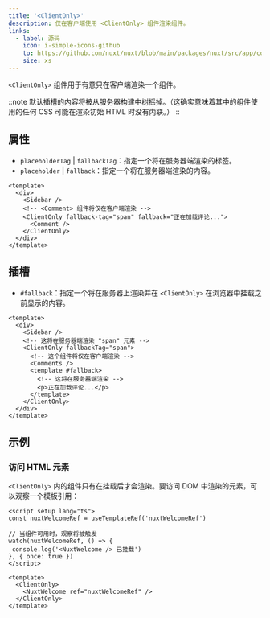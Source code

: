 ```yaml
---
title: '<ClientOnly>'
description: 仅在客户端使用 <ClientOnly> 组件渲染组件。
links:
  - label: 源码
    icon: i-simple-icons-github
    to: https://github.com/nuxt/nuxt/blob/main/packages/nuxt/src/app/components/client-only.ts
    size: xs
---
```


`<ClientOnly>` 组件用于有意只在客户端渲染一个组件。

::note
默认插槽的内容将被从服务器构建中树摇掉。（这确实意味着其中的组件使用的任何 CSS 可能在渲染初始 HTML 时没有内联。）
::

## 属性

- `placeholderTag` | `fallbackTag`：指定一个将在服务器端渲染的标签。
- `placeholder` | `fallback`：指定一个将在服务器端渲染的内容。

```vue
<template>
  <div>
    <Sidebar />
    <!-- <Comment> 组件将仅在客户端渲染 -->
    <ClientOnly fallback-tag="span" fallback="正在加载评论...">
      <Comment />
    </ClientOnly>
  </div>
</template>
```

## 插槽

- `#fallback`：指定一个将在服务器上渲染并在 `<ClientOnly>` 在浏览器中挂载之前显示的内容。

```vue [pages/example.vue]
<template>
  <div>
    <Sidebar />
    <!-- 这将在服务器端渲染 "span" 元素 -->
    <ClientOnly fallbackTag="span">
      <!-- 这个组件将仅在客户端渲染 -->
      <Comments />
      <template #fallback>
        <!-- 这将在服务器端渲染 -->
        <p>正在加载评论...</p>
      </template>
    </ClientOnly>
  </div>
</template>
```

## 示例

### 访问 HTML 元素

`<ClientOnly>` 内的组件只有在挂载后才会渲染。要访问 DOM 中渲染的元素，可以观察一个模板引用：

```vue [pages/example.vue]
<script setup lang="ts">
const nuxtWelcomeRef = useTemplateRef('nuxtWelcomeRef')

// 当组件可用时，观察将被触发
watch(nuxtWelcomeRef, () => {
 console.log('<NuxtWelcome /> 已挂载')
}, { once: true })
</script>

<template>
  <ClientOnly>
    <NuxtWelcome ref="nuxtWelcomeRef" />
  </ClientOnly>
</template>
```